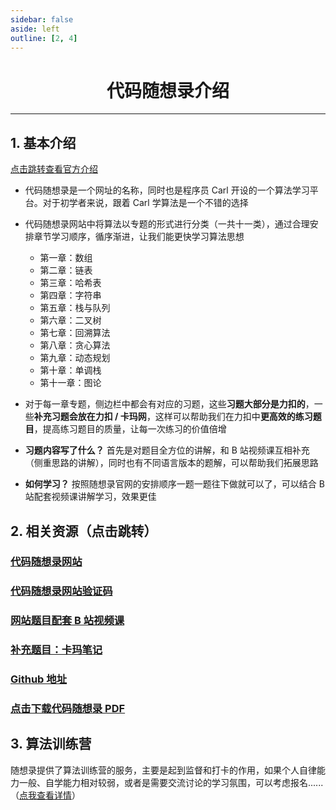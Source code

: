 ```yaml
---
sidebar: false
aside: left
outline: [2, 4]
---
```


<h1 style="text-align: center;">
  代码随想录介绍
</h1>

---

## 1. 基本介绍

[点击跳转查看官方介绍](https://www.programmercarl.com/)

- 代码随想录是一个网址的名称，同时也是程序员 Carl 开设的一个算法学习平台。对于初学者来说，跟着 Carl 学算法是一个不错的选择

- 代码随想录网站中将算法以专题的形式进行分类（一共十一类），通过合理安排章节学习顺序，循序渐进，让我们能更快学习算法思想

  - 第一章：数组
  - 第二章：链表
  - 第三章：哈希表
  - 第四章：字符串
  - 第五章：栈与队列
  - 第六章：二叉树
  - 第七章：回溯算法
  - 第八章：贪心算法
  - 第九章：动态规划
  - 第十章：单调栈
  - 第十一章：图论

- 对于每一章专题，侧边栏中都会有对应的习题，这些**习题大部分是力扣的**，一些**补充习题会放在力扣 / 卡玛网**，这样可以帮助我们在力扣中**更高效的练习题目**，提高练习题目的质量，让每一次练习的价值倍增

- **习题内容写了什么？** 首先是对题目全方位的讲解，和 B 站视频课互相补充（侧重思路的讲解），同时也有不同语言版本的题解，可以帮助我们拓展思路

- **如何学习？** 按照随想录官网的安排顺序一题一题往下做就可以了，可以结合 B 站配套视频课讲解学习，效果更佳

## 2. 相关资源（点击跳转）

### [代码随想录网站](https://www.programmercarl.com/)

### [代码随想录网站验证码](https://open.techgrow.cn/#/readmore/captcha/generate?blogId=08787-1354603941702-945)

### [网站题目配套 B 站视频课](https://www.bilibili.com/video/BV1fA4y1o715?spm_id_from=333.788.videopod.sections&vd_source=822e86b53dab98632ef279a46d2536db)

### [补充题目：卡玛笔记](https://kamacoder.com/)

### [Github 地址](https://github.com/youngyangyang04/leetcode-master)

### [点击下载代码随想录 PDF](https://pan.baidu.com/s/1xDdSKv7_5jS6WeG5s-P8iQ?pwd=ft6j)

## 3. 算法训练营

随想录提供了算法训练营的服务，主要是起到监督和打卡的作用，如果个人自律能力一般、自学能力相对较弱，或者是需要交流讨论的学习氛围，可以考虑报名......（[点我查看详情](https://programmercarl.com/xunlian/xunlianying.html)）
